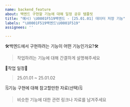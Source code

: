 ```yaml
---
name: backend_feature
about: 백엔드 구현할 기능에 대해 일정 공유 템플릿
title: "예시) \U0001F519백엔드 - [25.01.01] 데이터 저장 기능"
labels: "\U0001F519백엔드\U0001F519"
assignees: ''

---
```


🛠️백엔드에서 구현하려는 기능이 어떤 기능인가요?🛠️

> 작업하려는 기능에 대해 간결하게 설명해주세요

📅작업 일정📅 

> 25.01.01 ~ 25.01.02

🗒️기능 구현에 대해 참고할만한 자료(선택)🗒️

> 비슷한 기능에 대한 관련 링크나 자료를 남겨주세요
